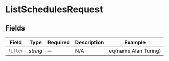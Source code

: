 # ListSchedulesRequest


## Fields

| Field                | Type                 | Required             | Description          | Example              |
| -------------------- | -------------------- | -------------------- | -------------------- | -------------------- |
| `filter`             | *string*             | :heavy_minus_sign:   | N/A                  | eq(name,Alan Turing) |